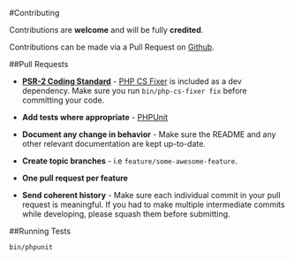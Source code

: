 #Contributing

Contributions are **welcome** and will be fully **credited**.

Contributions can be made via a Pull Request on [Github](https://github.com/mike182uk/cart).

##Pull Requests

- **[PSR-2 Coding Standard](https://github.com/php-fig/fig-standards/blob/master/accepted/PSR-2-coding-style-guide.md)** - [PHP CS Fixer](https://github.com/FriendsOfPHP/PHP-CS-Fixer) is included as a dev dependency. Make sure you run `bin/php-cs-fixer fix` before committing your code.

- **Add tests where appropriate** - [PHPUnit](https://phpunit.de/)

- **Document any change in behavior** - Make sure the README and any other relevant documentation are kept up-to-date.

- **Create topic branches** - i.e `feature/some-awesome-feature`.

- **One pull request per feature**

- **Send coherent history** - Make sure each individual commit in your pull request is meaningful. If you had to make multiple intermediate commits while developing, please squash them before submitting.


##Running Tests

```bash
bin/phpunit
```
